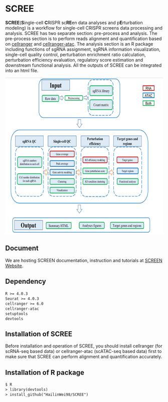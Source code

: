 # SCREE
<strong>SCREE</strong>(<strong>S</strong>ingle-cell <strong>C</strong>RISPR sc<strong>RE</strong>en data analyses and p<strong>E</strong>rturbation modeling) is a workflow for single-cell CRISPR screens data processing and analysis. SCREE has two separate section: pre-process and analysis. The pre-process section is to perform reads alignment and quantification based on <a href="https://support.10xgenomics.com/single-cell-gene-expression/software/overview/welcome">cellranger</a> and <a href="https://support.10xgenomics.com/single-cell-atac/software/overview/welcome">cellranger-atac</a>. The analysis section is an R package including functions of sgRNA assignment, sgRNA information visualization, single-cell quality control, perturbation enrichment ratio calculation, perturbation efficiency evaluation, regulatory score estimation and downstream functional analysis. All the outputs of SCREE can be integrated into an html file. <br/>

<img src="image/workflow.png" width="700" height="500"></img>

## Document
We are hosting SCREEN documentation, instruction and tutorials at <a href="https://hailinwei98.github.io/SCREE.html">SCREEN Website</a>.

## Dependency
	R >= 4.0.3
	Seurat >= 4.0.3
	cellranger >= 6.0
	cellranger-atac
	setuptools
	devtools

## Installation of SCREE
Before installation and operation of SCREE, you should install cellranger (for scRNA-seq based data) or cellranger-atac (scATAC-seq based data) first to make sure that SCREE can perform alignment and quantification accurately.

## Installation of R package
	$ R
	> library(devtools)
	> install_github("HailinWei98/SCREE")
